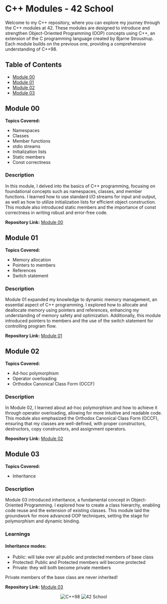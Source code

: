# C++ Modules - 42 School

Welcome to my C++ repository, where you can explore my journey through the C++ modules at 42. These modules are designed to introduce and strengthen Object-Oriented Programming (OOP) concepts using C++, an extension of the C programming language created by Bjarne Stroustrup. Each module builds on the previous one, providing a comprehensive understanding of C++98.

## Table of Contents

- [Module 00](#module-00)
- [Module 01](#module-01)
- [Module 02](#module-02)
- [Module 03](#module-03)

## Module 00

**Topics Covered:**
- Namespaces
- Classes
- Member functions
- stdio streams
- Initialization lists
- Static members
- Const correctness

### Description
In this module, I delved into the basics of C++ programming, focusing on foundational concepts such as namespaces, classes, and member functions. I learned how to use standard I/O streams for input and output, as well as how to utilize initialization lists for efficient object construction. This module also introduced static members and the importance of const correctness in writing robust and error-free code.

**Repository Link:** [Module 00](./module00)

## Module 01

**Topics Covered:**
- Memory allocation
- Pointers to members
- References
- Switch statement

### Description
Module 01 expanded my knowledge to dynamic memory management, an essential aspect of C++ programming. I explored how to allocate and deallocate memory using pointers and references, enhancing my understanding of memory safety and optimization. Additionally, this module introduced pointers to members and the use of the switch statement for controlling program flow.

**Repository Link:** [Module 01](./module01)

## Module 02

**Topics Covered:**
- Ad-hoc polymorphism
- Operator overloading
- Orthodox Canonical Class Form (OCCF)

### Description
In Module 02, I learned about ad-hoc polymorphism and how to achieve it through operator overloading, allowing for more intuitive and readable code. This module also emphasized the Orthodox Canonical Class Form (OCCF), ensuring that my classes are well-defined, with proper constructors, destructors, copy constructors, and assignment operators.

**Repository Link:** [Module 02](./module02)

## Module 03

**Topics Covered:**
- Inheritance

### Description
Module 03 introduced inheritance, a fundamental concept in Object-Oriented Programming. I explored how to create a class hierarchy, enabling code reuse and the extension of existing classes. This module laid the groundwork for more advanced OOP techniques, setting the stage for polymorphism and dynamic binding.

### Learnings

#### Inheritance modes:
  - Public: will take over all public and protected members of base class
  - Protected: Public and Protected members will become protected
  - Private: they will both become private members

Private members of the base class are never inherited!

**Repository Link:** [Module 03](./module03)


<p align="center">
  <img src="https://img.shields.io/badge/C%2B%2B-98-blue" alt="C++98">
  <img src="https://img.shields.io/badge/42-School-blue" alt="42 School">
</p>
